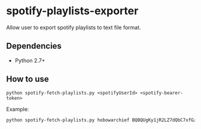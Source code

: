 # spotify-playlists-exporter
Allow user to export spotify playlists to text file format.

## Dependencies
* Python 2.7+

## How to use
`python spotify-fetch-playlists.py <spotifyUserId> <spotify-bearer-token>`

Example:
```bash
python spotify-fetch-playlists.py hobowarchief BQBQUgKy1jR2LZ7dQbC7xfGzaeGd0mZ-it-zp_IHEXS96K5IEY3Q6swvNCqK3t_Ih7SdAzqkqSbxyb2n6JYGmyF9sKwA7jPRegmiiJbKB1DPoedVZEORawr2egNMlCP6C9vfcc2BANUixtqW512hFicpfvvjjwH3_0qMnEYiq5uf5gSjNYm1tyGC4UnWQwnAEUB7DiMEAePsze5pehfLpT_YCQoE_Svhb0-oQf4ju0T52CBnFyq4Rv0fWp17fgXH-7X48PF0tc7Qps9AGLzi_wyUrn-qQXnadd4VAGkA7wGoaJ8nvpNLX4CDkjFx27XrJdGFozxz
```
